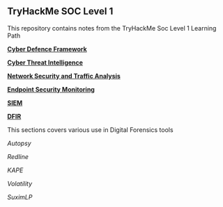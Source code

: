 ## TryHackMe SOC Level 1

This repository contains notes from the TryHackMe Soc Level 1 Learning Path

<u>**Cyber Defence Framework**</u>

<u>**Cyber Threat Intelligence**</u>

<u>**Network Security and Traffic Analysis**</u>

<u>**Endpoint Security Monitoring**</u>

<u>**SIEM**</u>

<u>**DFIR**</u>

This sections covers various use in Digital Forensics tools

*Autopsy*

*Redline*

*KAPE*

*Volatility*

*SuximLP*


